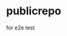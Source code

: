# publicrepo
for e2e test











































































































































































































































































































































































































































































































































































































































































































































































































































































































































































































































































































































































































































































































































































































































































































































































































































































































































































































































